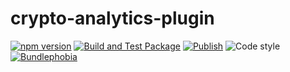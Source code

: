 # crypto-analytics-plugin

[![npm version](https://img.shields.io/npm/v/@nexys/crypto-analytics-plugin.svg)](https://www.npmjs.com/package/@nexys/crypto-analytics-plugin)
[![Build and Test Package](https://github.com/nexys-system/crypto-analytics-plugin/actions/workflows/test.yml/badge.svg)](https://github.com/nexys-system/crypto-analytics-plugin/actions/workflows/test.yml)
[![Publish](https://github.com/nexys-system/crypto-analytics-plugin/actions/workflows/publish.yml/badge.svg)](https://github.com/nexys-system/crypto-analytics-plugin/actions/workflows/publish.yml)
![Code style](https://img.shields.io/badge/code_style-prettier-ff69b4.svg)
[![Bundlephobia](https://badgen.net/bundlephobia/min/@nexys/crypto-analytics-plugin)](https://bundlephobia.com/result?p=@nexys/crypto-analytics-plugin)
